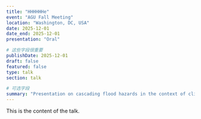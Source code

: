 ```yaml
---
title: "HHHHHHe"
event: "AGU Fall Meeting"
location: "Washington, DC, USA"
date: 2025-12-01
date_end: 2025-12-01
presentation: "Oral"

# 这些字段很重要
publishDate: 2025-12-01
draft: false
featured: false
type: talk
section: talk

# 可选字段
summary: "Presentation on cascading flood hazards in the context of climate change."
---
```


This is the content of the talk.